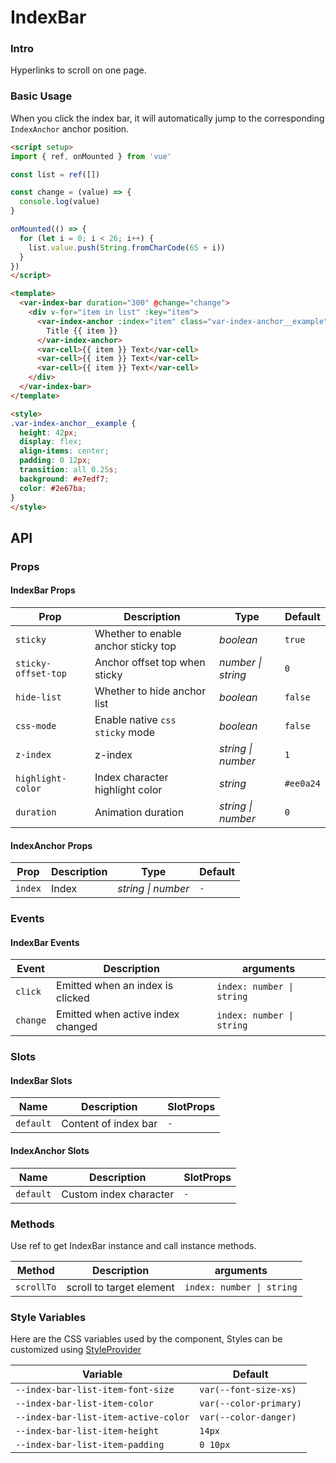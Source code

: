 # IndexBar

### Intro

Hyperlinks to scroll on one page.

### Basic Usage

When you click the index bar, it will automatically jump to the corresponding `IndexAnchor` anchor position.

```html
<script setup>
import { ref, onMounted } from 'vue'

const list = ref([])

const change = (value) => {
  console.log(value)
}

onMounted(() => {
  for (let i = 0; i < 26; i++) {
    list.value.push(String.fromCharCode(65 + i))
  }
})
</script>

<template>
  <var-index-bar duration="300" @change="change">
    <div v-for="item in list" :key="item">
      <var-index-anchor :index="item" class="var-index-anchor__example">
        Title {{ item }}
      </var-index-anchor>
      <var-cell>{{ item }} Text</var-cell>
      <var-cell>{{ item }} Text</var-cell>
      <var-cell>{{ item }} Text</var-cell>
    </div>
  </var-index-bar>
</template>

<style>
.var-index-anchor__example {
  height: 42px;
  display: flex;
  align-items: center;
  padding: 0 12px;
  transition: all 0.25s;
  background: #e7edf7;
  color: #2e67ba;
}
</style>
```

## API

### Props

#### IndexBar Props

| Prop | Description | Type | Default |
| ----- | -------------- | -------- | --------- |
| `sticky` | Whether to enable anchor sticky top | _boolean_ | `true` |
| `sticky-offset-top` | Anchor offset top when sticky | _number \| string_ | `0` |
| `hide-list` | Whether to hide anchor list | _boolean_ | `false` |
| `css-mode` | Enable native `css sticky` mode | _boolean_ | `false` |
| `z-index` | z-index | _string \| number_ | `1` |
| `highlight-color` | Index character highlight color | _string_ | `#ee0a24` |
| `duration` | Animation duration | _string \| number_ | `0` |

#### IndexAnchor Props

| Prop | Description | Type | Default |
| ----- | -------------- | -------- | ---------- |
| `index` | Index | _string \| number_ | `-` |

### Events

#### IndexBar Events

| Event | Description | arguments |
| ----- | -------------- | -------- |
| `click` | Emitted when an index is clicked | `index: number \| string` |
| `change` | Emitted when active index changed	| `index: number \| string` |

### Slots

#### IndexBar Slots

| Name | Description          | SlotProps |
| --- |----------------------| --- |
| `default` | Content of index bar | `-` |

#### IndexAnchor Slots

| Name | Description | SlotProps |
| --- | --- | --- |
| `default` | Custom index character | `-` |

### Methods
Use ref to get IndexBar instance and call instance methods.

| Method | Description	 | arguments |
| ---- | ------- | -------- |
| `scrollTo` | scroll to target element	 | `index: number \| string` |

### Style Variables
Here are the CSS variables used by the component, Styles can be customized using [StyleProvider](#/en-US/style-provider)

| Variable | Default |
| --- | --- |
| `--index-bar-list-item-font-size` | `var(--font-size-xs)` |
| `--index-bar-list-item-color` | `var(--color-primary)` |
| `--index-bar-list-item-active-color` | `var(--color-danger)` |
| `--index-bar-list-item-height` | `14px` |
| `--index-bar-list-item-padding` | `0 10px` |
